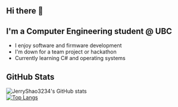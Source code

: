 ## Hi there 👋  

## I'm a Computer Engineering student @ UBC  

- I enjoy software and firmware development 
- I'm down for a team project or hackathon
- Currently learning C# and operating systems

## GitHub Stats

![JerryShao3234's GitHub stats](https://github-readme-stats.vercel.app/api?username=JerryShao3234&show_icons=true&theme=dracula)  
[![Top Langs](https://github-readme-stats.vercel.app/api/top-langs/?username=JerryShao3234&layout=compact&theme=radical)](https://github.com/JerryShao3234/github-readme-stats)  
